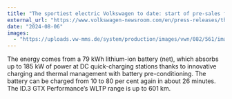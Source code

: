 ```yaml
---
title: "The sportiest electric Volkswagen to date: start of pre-sales for the ID.3 GTX Performance"
external_url: "https://www.volkswagen-newsroom.com/en/press-releases/the-sportiest-electric-volkswagen-to-date-start-of-pre-sales-for-the-id3-gtx-performance-18547"
date: "2024-08-06"
images:
  - "https://uploads.vw-mms.de/system/production/images/vwn/082/561/images/83976ff7199e8035d3c539b5ef79490ae52f2e21/DB2024AU01272_web_1600.jpg"
---
```


The energy comes from a 79 kWh lithium-ion battery (net), which absorbs up to 185 kW of power at DC quick-charging stations thanks to innovative charging and thermal management with battery pre-conditioning. The battery can be charged from 10 to 80 per cent again in about 26 minutes. The ID.3 GTX Performance’s WLTP range is up to 601 km.